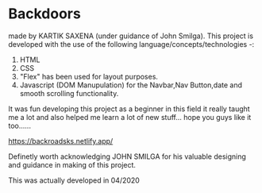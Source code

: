 # Backdoors
made by KARTIK SAXENA (under guidance of John Smilga).
This project is developed with the use of the following language/concepts/technologies -:

1) HTML
2) CSS
3) "Flex" has been used for layout purposes.
4) Javascript (DOM Manupulation) for the Navbar,Nav Button,date and smooth scrolling functionality. 

It was fun developing this project as a beginner in this field it really taught me a lot and also helped me learn a lot of new stuff... hope you guys like it too......

https://backroadsks.netlify.app/

Definetly worth acknowledging JOHN SMILGA for his valuable designing and guidance in making of this project.

This was actually developed in 04/2020 
